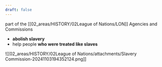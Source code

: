 ```yaml
---
draft: false
---
```

part of the [[02_areas/HISTORY/02League of Nations/LON]] Agencies and Commissions
- **abolish slavery**
- help people **who were treated like slaves**


![[02_areas/HISTORY/02League of Nations/attachments/Slavery Commission-20241103194352124.png]]